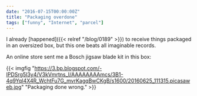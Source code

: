 ```yaml
---
date: "2016-07-15T00:00:00Z"
title: "Packaging overdone"
tags: ["funny", "Internet", "parcel"]
---
```


I already [happened]({{< relref "/blog/0189" >}}) to receive things packaged in an oversized box, but this one beats all imaginable records.

An online store sent me a Bosch jigsaw blade kit in this box:

<!--more-->

{{< imgfig "https://3.bp.blogspot.com/-IPDSrg5I3y4/V3kVmrtns_I/AAAAAAAAmcs/3B1-4q9YqI4X4R_WchtFu7G_mvrKagqBwCKgB/s1600/20160625_111315.picasaweb.jpg" "Packaging done wrong." >}}
